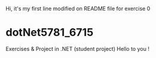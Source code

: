 Hi, it's my first line modified on README file for exercise 0
# dotNet5781_6715
Exercises &amp; Project in .NET (student project)
Hello to you !
